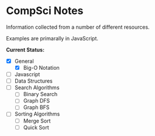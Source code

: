 # CompSci Notes

Information collected from a number of different resources.

Examples are primarally in JavaScript. 

**Current Status:**

* [x] General
    * [x] Big-O Notation
* [ ] Javascript
* [ ] Data Structures
* [ ] Search Algorithms
    * [ ] Binary Search
    * [ ] Graph DFS
    * [ ] Graph BFS
* [ ] Sorting Algorithms
    * [ ] Merge Sort
    * [ ] Quick Sort
